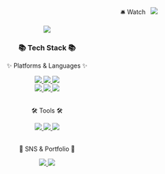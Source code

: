 <div align=right>🛎️ Watch &nbsp;
  <a href="https://hits.seeyoufarm.com">
    <img src="https://hits.seeyoufarm.com/api/count/incr/badge.svg?url=https%3A%2F%2Fgithub.com%2Fhun21-0512%2Fwebprograming2&count_bg=%2379C83D&title_bg=%23555555&icon=docusign.svg&icon_color=%23E7E7E7&title=download&edge_flat=false"/>
  </a>
  <br><br>
</div>

<div align=center>
  <a href="#">
    <img src="https://capsule-render.vercel.app/api?type=waving&color=auto&height=200&section=header&text=SpringBoot!&fontSize=90" />
  </a>
  <h3>📚 Tech Stack 📚</h3>
  <p>✨ Platforms & Languages ✨</p>
  <a href="https://namu.wiki/w/Spring(%ED%94%84%EB%A0%88%EC%9E%84%EC%9B%8C%ED%81%AC)">
    <img src="https://img.shields.io/badge/spring-6DB33F?style=flat&logo=Spring&logoColor=white"/>
  </a>
  <a href="https://namu.wiki/w/Java">
    <img src="https://img.shields.io/badge/Java-007396?style=flat&logo=Conda-Forge&logoColor=white"/>
  </a>
  <a href="https://namu.wiki/w/%EC%98%A4%EB%9D%BC%ED%81%B4%20%EB%8D%B0%EC%9D%B4%ED%84%B0%EB%B2%A0%EC%9D%B4%EC%8A%A4">
    <img src="https://img.shields.io/badge/Oracle%20SQL-F80000?style=flat&logo=Oracle&logoColor=white" />
  </a>
  <br>
  <a href="https://namu.wiki/w/HTML5">
    <img src="https://img.shields.io/badge/HTML5-E34F26?style=flat&logo=HTML5&logoColor=white" />
  </a>
  <a href="https://namu.wiki/w/CSS">
    <img src="https://img.shields.io/badge/CSS3-1572B6?style=flat&logo=CSS3&logoColor=white" />
  </a>
  <a href="https://namu.wiki/w/JavaScript">
    <img src="https://img.shields.io/badge/JavaScript-F7DF1E?style=flat&logo=JavaScript&logoColor=white" />
  </a>
  <br><br>
  <p>🛠 Tools 🛠</p>
  <a href="https://www.google.com/search?q=eclipse+github+%EC%97%B0%EB%8F%99&oq=eclipse+github+&aqs=chrome.1.69i57j0i512l9.9755j0j9&sourceid=chrome&ie=UTF-8">
    <img src="https://img.shields.io/badge/GitHub-181717?style=flat&logo=GitHub&logoColor=white"/>
  </a>
  <a href="https://www.eclipse.org/downloads/">
    <img src="https://img.shields.io/badge/Eclipse%20IDE-2C2255?style=flat&logo=EclipseIDE&logoColor=white" />
  </a>
  <a href="https://www.oracle.com/database/sqldeveloper/technologies/download/">
    <img src="https://img.shields.io/badge/SqlDeveloper-809CC9?style=flat&logo=Oracle&logoColor=white" />
  </a>
  <br><br>
  <p>🎨 SNS & Portfolio 🎨</p>
  <a href="#">
    <img src="https://img.shields.io/badge/Portfolio-FF3633?style=flat&logo=Micro.blog&logoColor=white" />
  </a>
  <a href="mailto:2001february@mokpo.ac.kr">
    <img src="https://img.shields.io/badge/Mail-30B980?style=flat&logo=Gmail&logoColor=white" />
  </a>
</div>
